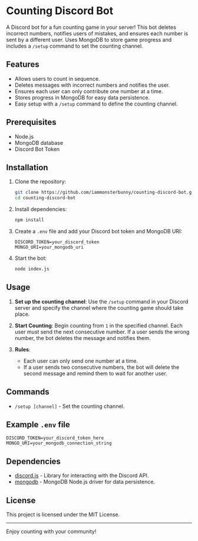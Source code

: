 # Counting Discord Bot

A Discord bot for a fun counting game in your server! This bot deletes incorrect numbers, notifies users of mistakes, and ensures each number is sent by a different user. Uses MongoDB to store game progress and includes a `/setup` command to set the counting channel.

## Features

- Allows users to count in sequence.
- Deletes messages with incorrect numbers and notifies the user.
- Ensures each user can only contribute one number at a time.
- Stores progress in MongoDB for easy data persistence.
- Easy setup with a `/setup` command to define the counting channel.

## Prerequisites

- Node.js
- MongoDB database
- Discord Bot Token

## Installation

1. Clone the repository:

   ```bash
   git clone https://github.com/iammonsterbunny/counting-discord-bot.git
   cd counting-discord-bot
   ```

2. Install dependencies:

   ```bash
   npm install
   ```

3. Create a `.env` file and add your Discord bot token and MongoDB URI:

   ```env
   DISCORD_TOKEN=your_discord_token
   MONGO_URI=your_mongodb_uri
   ```

4. Start the bot:

   ```bash
   node index.js
   ```

## Usage

1. **Set up the counting channel**:
   Use the `/setup` command in your Discord server and specify the channel where the counting game should take place.

2. **Start Counting**:
   Begin counting from `1` in the specified channel. Each user must send the next consecutive number. If a user sends the wrong number, the bot deletes the message and notifies them.

3. **Rules**:
   - Each user can only send one number at a time.
   - If a user sends two consecutive numbers, the bot will delete the second message and remind them to wait for another user.

## Commands

- `/setup [channel]` - Set the counting channel.

## Example `.env` file

```env
DISCORD_TOKEN=your_discord_token_here
MONGO_URI=your_mongodb_connection_string
```

## Dependencies

- [discord.js](https://discord.js.org/) - Library for interacting with the Discord API.
- [mongodb](https://www.mongodb.com/) - MongoDB Node.js driver for data persistence.

## License

This project is licensed under the MIT License.

---

Enjoy counting with your community!
```

